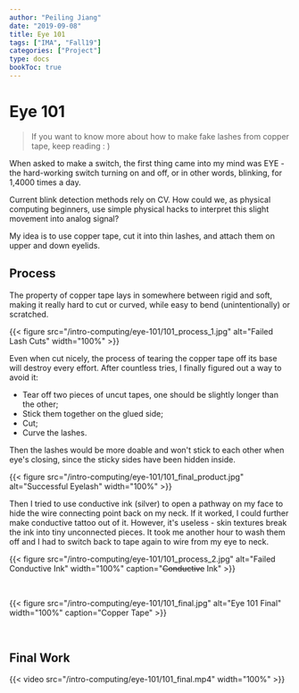 ```yaml
---
author: "Peiling Jiang"
date: "2019-09-08"
title: Eye 101
tags: ["IMA", "Fall19"]
categories: ["Project"]
type: docs
bookToc: true
---
```


# Eye 101

> If you want to know more about how to make fake lashes from copper tape, keep reading : )

When asked to make a switch, the first thing came into my mind was EYE - the hard-working switch turning on and off, or in other words, blinking, for 1,4000 times a day.

Current blink detection methods rely on CV. How could we, as physical computing beginners, use simple physical hacks to interpret this slight movement into analog signal?

My idea is to use copper tape, cut it into thin lashes, and attach them on upper and down eyelids.

## Process

The property of copper tape lays in somewhere between rigid and soft, making it really hard to cut or curved, while easy to bend (unintentionally) or scratched.

{{< figure src="/intro-computing/eye-101/101_process_1.jpg" alt="Failed Lash Cuts" width="100%" >}}

Even when cut nicely, the process of tearing the copper tape off its base will destroy every effort. After countless tries, I finally figured out a way to avoid it:

- Tear off two pieces of uncut tapes, one should be slightly longer than the other;
- Stick them together on the glued side;
- Cut;
- Curve the lashes.

Then the lashes would be more doable and won't stick to each other when eye's closing, since the sticky sides have been hidden inside.

{{< figure src="/intro-computing/eye-101/101_final_product.jpg" alt="Successful Eyelash" width="100%" >}}

Then I tried to use conductive ink (silver) to open a pathway on my face to hide the wire connecting point back on my neck. If it worked, I could further make conductive tattoo out of it. However, it's useless - skin textures break the ink into tiny unconnected pieces. It took me another hour to wash them off and I had to switch back to tape again to wire from my eye to neck.

{{< figure src="/intro-computing/eye-101/101_process_2.jpg" alt="Failed Conductive Ink" width="100%" caption="~~Conductive~~ Ink" >}}

<br>

{{< figure src="/intro-computing/eye-101/101_final.jpg" alt="Eye 101 Final" width="100%" caption="Copper Tape" >}}

<br>

## Final Work

{{< video src="/intro-computing/eye-101/101_final.mp4" width="100%" >}}
